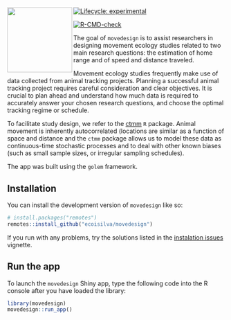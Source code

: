 
<!-- README.md is generated from README.Rmd. Please edit that file -->

# <img src='https://raw.githubusercontent.com/ecoisilva/movedesign/main/inst/app/www/logo.png' align="left" height="150" />

<!-- badges: start -->

[![Lifecycle:
experimental](https://img.shields.io/badge/lifecycle-stable-brightgreen.svg)](https://lifecycle.r-lib.org/articles/stages.html#stable)
<!-- [![Codecov test coverage](https://codecov.io/gh/ecoisilva/movedesign/branch/main/graph/badge.svg)](https://app.codecov.io/gh/ecoisilva/movedesign?branch=main) -->
[![R-CMD-check](https://github.com/ecoisilva/movedesign/actions/workflows/R-CMD-check.yaml/badge.svg)](https://github.com/ecoisilva/movedesign/actions/workflows/R-CMD-check.yaml)
<!-- badges: end -->

The goal of `movedesign` is to assist researchers in designing movement
ecology studies related to two main research questions: the estimation
of home range and of speed and distance traveled.

Movement ecology studies frequently make use of data collected from
animal tracking projects. Planning a successful animal tracking project
requires careful consideration and clear objectives. It is crucial to
plan ahead and understand how much data is required to accurately answer
your chosen research questions, and choose the optimal tracking regime
or schedule.

To facilitate study design, we refer to the
[ctmm](https://ctmm-initiative.github.io/ctmm/) `R` package. Animal
movement is inherently autocorrelated (locations are similar as a
function of space and distance and the `ctmm` package allows us to model
these data as continuous-time stochastic processes and to deal with
other known biases (such as small sample sizes, or irregular sampling
schedules).

The app was built using the `golem` framework.

## Installation

You can install the development version of `movedesign` like so:

``` r
# install.packages("remotes")
remotes::install_github("ecoisilva/movedesign")
```

If you run with any problems, try the solutions listed in the
[instalation
issues](https://ecoisilva.github.io/movedesign/articles/movedesign_installation.html)
vignette.

## Run the app

To launch the `movedesign` Shiny app, type the following code into the R
console after you have loaded the library:

``` r
library(movedesign)
movedesign::run_app()
```
